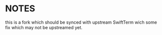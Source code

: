 # NOTES

this is a fork which should be synced with upstream SwiftTerm wich some fix which may not be upstreamed yet.
